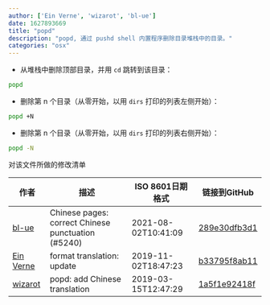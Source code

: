 ```yaml
---
author: ['Ein Verne', 'wizarot', 'bl-ue']
date: 1627893669
title: "popd"
description: "popd, 通过 pushd shell 内置程序删除目录堆栈中的目录。"
categories: "osx"
---
```

- 从堆栈中删除顶部目录，并用 `cd` 跳转到该目录：

```bash
popd
```

- 删除第 n 个目录（从零开始，以用 `dirs` 打印的列表左侧开始）：

```bash
popd +N
```

- 删除第 n 个目录（从零开始，以用 `dirs` 打印的列表右侧开始）：

```bash
popd -N
```
对该文件所做的修改清单


作者 | 描述 | ISO 8601日期格式 | 链接到GitHub
------|-----|-----|-----
[bl-ue](mailto:54780737+bl-ue@users.noreply.github.com) | Chinese pages: correct Chinese punctuation (#5240) | 2021-08-02T10:41:09 | [289e30dfb3d1](https://github.com/tldr-pages/tldr/commit/289e30dfb3d1d73bade9e3610e12bfc90e9270ae)
[Ein Verne](mailto:einverne@gmail.com) | format translation: update | 2019-11-02T18:47:23 | [b33795f8ab11](https://github.com/tldr-pages/tldr/commit/b33795f8ab11d9b0b539e149d5f450af7a059b3a)
[wizarot](mailto:wizarot@qq.com) | popd: add Chinese translation | 2019-03-15T12:47:29 | [1a5f1e92418f](https://github.com/tldr-pages/tldr/commit/1a5f1e92418fee073fdeb93a62975ae822e74bff)

